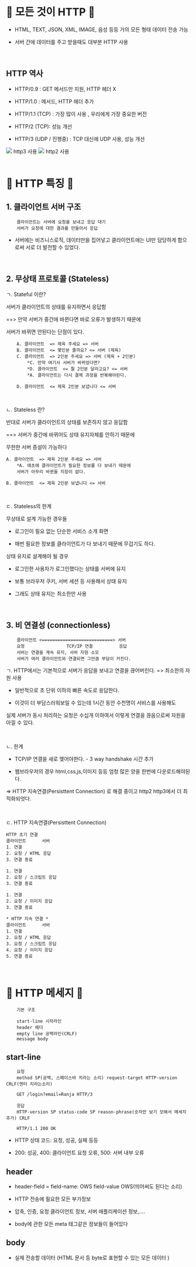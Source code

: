 # 👑 모든 것이 HTTP 👑

- HTML, TEXT, JSON, XML, IMAGE, 음성 등등 거의 모든 형태 데이터 전송 가능

- 서버 간에 데이터를 주고 받을때도 대부분 HTTP 사용

<br/>

## HTTP 역사

- HTTP/0.9 : GET 메서드만 지원, HTTP 헤더 X

- HTTP/1.0 : 메서드, HTTP 헤더 추가

- HTTP/1.1 (TCP) : 가장 많이 사용 , 우리에게 가장 중요한 버전

- HTTP/2 (TCP): 성능 개선

- HTTP/3 (UDP / 진행중) : TCP 대신에 UDP 사용, 성능 개선

<img src="./http_tab.JPG" />
http3 사용

<img src="./http_tab2.JPG" />
http2 사용

<br/>
<br/>

# 👑 HTTP 특징 👑

## 1. 클라이언트 서버 구조

        클라이언트는 서버에 요청을 보내고 응답 대기
        서버가 요청에 대한 결과를 만들어서 응답

- 서버에는 비즈니스로직, 데이터만을 집어넣고 클라이언트에는 UI만 담당하게 함으로써
  서로 더 발전할 수 있었다.

  <br/>

## 2. 무상태 프로토콜 (Stateless)

ㄱ. Stateful 이란?

서버가 클라이언트의 상태를 유지하면서 응답함

==> 만약 서버가 중간에 바뀐다면 바로 오류가 발생하기 때문에

서버가 바뀌면 안된다는 단점이 있다.

        A. 클라이언트  => 제육 주세요 => 서버
        B. 클라이언트  <= 몇인분 줄까요? <= 서버 (제육)
        C. 클라이언트  => 2인분 주세요 => 서버 (제육 + 2인분)
            *C. 만약 여기서 서버가 바뀌었다면?
            *D. 클라이언트  <= 뭘 2인분 달라고요? <= 서버
            *A. 클라이언트는 다시 결제 과정을 반복해야된다.

        D. 클라이언트  <= 제육 2인분 보냅니다 <= 서버

<br/>

ㄴ. Stateless 란?

반대로 서버가 클라이언트의 상태를 보존하지 않고 응답함

==> 서버가 중간에 바뀌어도 상태 유지자체를 안하기 때문에

무한한 서버 증설이 가능하다

    A. 클라이언트  => 제육 2인분 주세요 => 서버
        *A. 애초에 클라이언트가 필요한 정보를 다 보내기 때문에
        서버가 아무리 바뀐들 지장이 없다.

    B. 클라이언트  <= 제육 2인분 보냅니다 <= 서버

<br/>

ㄷ. Stateless의 한계

무상태로 설계 가능한 경우들

- 로그인이 필요 없는 단순한 서비스 소개 화면

- 매번 필요한 정보를 클라이언트가 다 보내기 때문에 무겁기도 하다.

상태 유지로 설계해야 될 경우

- 로그인한 사용자가 로그인했다는 상태를 서버에 유지

- 보통 브라우저 쿠키, 서버 세션 등 사용해서 상태 유지

- 그래도 상태 유지는 최소한만 사용

<br/>

## 3. 비 연결성 (connectionless)

        클라이언트 <===========================> 서버
        요청                TCP/IP 연결          응답
        서버는 연결을 계속 유지, 서버 자원 소모
        서버가 여러 클라이언트와 연결되면 그만큼 부담이 커진다.

ㄱ. HTTP에서는 기본적으로 서버가 응답을 보내고 연결을 끊어버린다. => 최소한의 자원 사용

- 일반적으로 초 단위 이하의 빠른 속도로 응답한다.

- 이것이 더 부담스러워보일 수 있는데 1시간 동안 수천명이 서비스를 사용해도

실제 서버가 동시 처리하는 요청은 수십개 이하여서 이렇게 연결을 끊음으로써 자원을 아낄 수 있다.

<br/>

ㄴ. 한계

- TCP/IP 연결을 새로 맺어야한다. - 3 way handshake 시간 추가

- 웹브라우저의 경우 html,css,js,이미지 등등 엄청 많은 양을 한번에 다운로드해야된다.

=> HTTP 지속연결(Persisttent Connection) 로 해결 중이고 http2 http3에서 더 최적화되엇다.

<br/>

ㄷ. HTTP 지속연결(Persisttent Connection)

    HTTP 초기 연결
    클라이언트      서버
    1. 연결
    2. 요청 / HTML 응답
    3. 연결 종료

    1. 연결
    2. 요청 / 스크립트 응답
    3. 연결 종료

    1. 연결
    2. 요청 / 이미지 응답
    3. 연결 종료

    * HTTP 지속 연결 *
    클라이언트      서버
    1. 연결
    2. 요청 / HTML 응답
    3. 요청 / 스크립트 응답
    4. 요청 / 이미지 응답
    5. 연결 종료

<br/>

# 👑 HTTP 메세지 👑

        기본 구조

        start-line 시작라인
        header 헤더
        empty line 공백라인(CRLF)
        message body

## start-line

        요청
        method SP(공백, 스페이스바 치라는 소리) request-target HTTP-version CRLF(엔터 치라는소리)

        GET /login?email=Ranja HTTP/3

        응답
        HTTP-version SP status-code SP reason-phrase(숫자만 보기 모해서 메세지 추가) CRLF

        HTTP/1.1 200 OK

- HTTP 상태 코드: 요청, 성공, 실패 등등

- 200: 성공, 400: 클라이언트 요청 오류, 500: 서버 내부 오류

## header

- header-field = field-name: OWS field-value OWS(띄어써도 된다는 소리)

- HTTP 전송에 필요한 모든 부가정보

- 압축, 인증, 요청 클라이언트 정보, 서버 애플리케이션 정보,....

- body에 관한 모든 meta 태그같은 정보들이 들어있다

## body

- 실제 전송할 데이터 (HTML 문서 등 byte로 표현할 수 있는 모든 데이터 )
